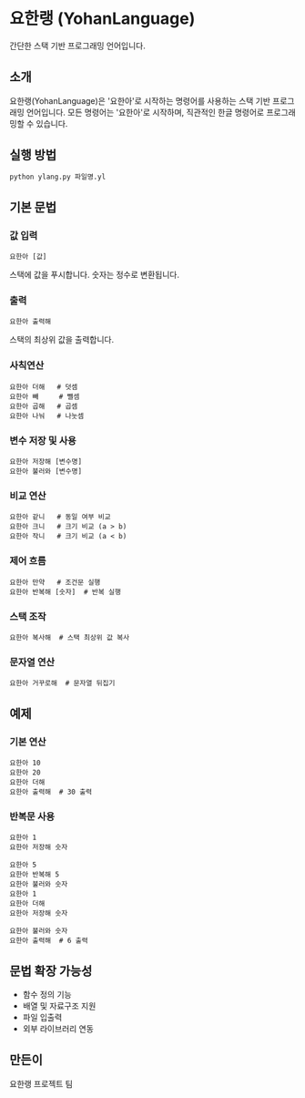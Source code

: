 # 요한랭 (YohanLanguage)

간단한 스택 기반 프로그래밍 언어입니다.

## 소개

요한랭(YohanLanguage)은 '요한아'로 시작하는 명령어를 사용하는 스택 기반 프로그래밍 언어입니다. 
모든 명령어는 '요한아'로 시작하며, 직관적인 한글 명령어로 프로그래밍할 수 있습니다.

## 실행 방법

```bash
python ylang.py 파일명.yl
```

## 기본 문법

### 값 입력
```
요한아 [값]
```
스택에 값을 푸시합니다. 숫자는 정수로 변환됩니다.

### 출력
```
요한아 출력해
```
스택의 최상위 값을 출력합니다.

### 사칙연산
```
요한아 더해   # 덧셈
요한아 빼     # 뺄셈
요한아 곱해   # 곱셈
요한아 나눠   # 나눗셈
```

### 변수 저장 및 사용
```
요한아 저장해 [변수명]
요한아 불러와 [변수명]
```

### 비교 연산
```
요한아 같니   # 동일 여부 비교
요한아 크니   # 크기 비교 (a > b)
요한아 작니   # 크기 비교 (a < b)
```

### 제어 흐름
```
요한아 만약   # 조건문 실행
요한아 반복해 [숫자]  # 반복 실행
```

### 스택 조작
```
요한아 복사해  # 스택 최상위 값 복사
```

### 문자열 연산
```
요한아 거꾸로해  # 문자열 뒤집기
```

## 예제

### 기본 연산
```
요한아 10
요한아 20
요한아 더해
요한아 출력해  # 30 출력
```

### 반복문 사용
```
요한아 1
요한아 저장해 숫자

요한아 5
요한아 반복해 5
요한아 불러와 숫자
요한아 1
요한아 더해
요한아 저장해 숫자

요한아 불러와 숫자
요한아 출력해  # 6 출력
```

## 문법 확장 가능성

* 함수 정의 기능
* 배열 및 자료구조 지원
* 파일 입출력
* 외부 라이브러리 연동

## 만든이

요한랭 프로젝트 팀
